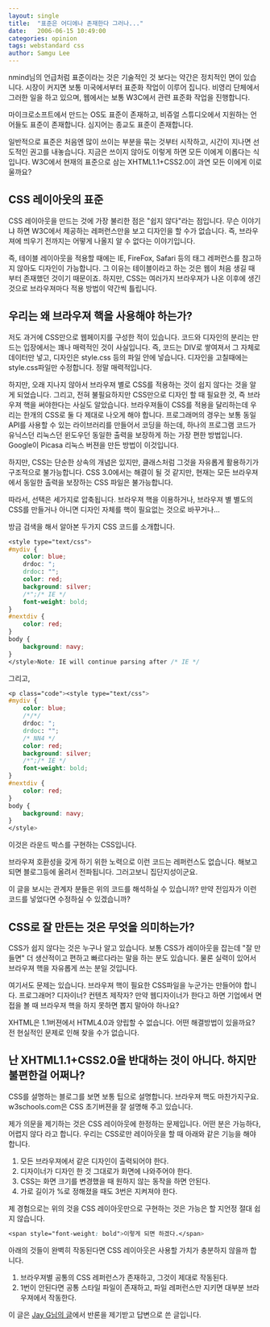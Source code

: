 ```yaml
---
layout: single
title:  "표준은 어디에나 존재한다 그러나..."
date:   2006-06-15 10:49:00
categories: opinion
tags: webstandard css
author: Samgu Lee
---
```

nmind님의 언급처럼 표준이라는 것은 기술적인 것 보다는 약간은 정치적인 면이 있습니다. 시장이 커지면 보통 미국에서부터 표준화 작업이 이루어 집니다. 비영리 단체에서 그러한 일을 하고 있으며, 웹에서는 보통 W3C에서 관련 표준화 작업을 진행합니다.

마이크로소프트에서 만드는 OS도 표준이 존재하고, 비쥬얼 스튜디오에서 지원하는 언어들도 표준이 존재합니다. 심지어는 종교도 표준이 존재합니다.

일반적으로 표준은 처음엔 많이 쓰이는 부분을 묶는 것부터 시작하고, 시간이 지나면 선도적인 권고를 내놓습니다. 지금은 쓰이지 않아도 이렇게 하면 모든 이에게 이롭다는 식입니다. W3C에서 현재의 표준으로 삼는 XHTML1.1+CSS2.0이 과연 모든 이에게 이로울까요?

## CSS 레이아웃의 표준

CSS 레이아웃을 만드는 것에 가장 불리한 점은 "쉽지 않다"라는 점입니다. 무슨 이야기냐 하면 W3C에서 제공하는 레퍼런스만을 보고 디자인을 할 수가 없습니다. 즉, 브라우져에 띄우기 전까지는 어떻게 나올지 알 수 없다는 이야기입니다.

즉, 테이블 레이아웃을 적용할 때에는 IE, FireFox, Safari 등의 태그 레퍼런스를 참고하지 않아도 디자인이 가능합니다. 그 이유는 테이블이라고 하는 것은 웹이 처음 생길 때 부터 존재했던 것이기 때문이죠. 하지만, CSS는 여러가지 브라우져가 나온 이후에 생긴 것으로 브라우져마다 적용 방법이 약간씩 틀립니다.

## 우리는 왜 브라우져 핵을 사용해야 하는가?

저도 과거에 CSS만으로 웹페이지를 구성한 적이 있습니다. 코드와 디자인의 분리는 만드는 입장에서는 꽤나 매력적인 것이 사실입니다. 즉, 코드는 DIV로 쌓여져서 그 자체로 데이터만 넣고, 디자인은 style.css 등의 파일 안에 넣습니다. 디자인을 고칠때에는 style.css파일만 수정합니다. 정말 매력적입니다.

하지만, 오래 지나지 않아서 브라우져 별로 CSS를 적용하는 것이 쉽지 않다는 것을 알게 되었습니다. 그리고, 전혀 불필요하지만 CSS만으로 디자인 할 때 필요한 것, 즉 브라우져 핵을 써야한다는 사실도 알았습니다. 브라우져들이 CSS를 적용을 달리하는데 우리는 한개의 CSS로 둘 다 제대로 나오게 해야 합니다. 프로그래머의 경우는 보통 동일 API를 사용할 수 있는 라이브러리를 만들어서 코딩을 하는데, 하나의 프로그램 코드가 유닉스던 리눅스던 윈도우던 동일한 출력을 보장하게 하는 가장 편한 방법입니다. Google이 Picasa 리눅스 버젼을 만든 방법이 이것입니다.

하지만, CSS는 단순한 상속의 개념은 있지만, 클래스처럼 그것을 자유롭게 활용하기가 구조적으로 불가능합니다. CSS 3.0에서는 해결이 될 것 같지만, 현재는 모든 브라우져에서 동일한 출력을 보장하는 CSS 파일은 불가능합니다.

따라서, 선택은 세가지로 압축됩니다. 브라우져 핵을 이용하거나, 브라우져 별 별도의 CSS를 만들거나 아니면 디자인 자체를 핵이 필요없는 것으로 바꾸거나...

방금 검색을 해서 알아본 두가지 CSS 코드를 소개합니다.

```css
<style type="text/css">
#mydiv {
    color: blue;
    drdoc: ";
    drdoc: "";
    color: red;
    background: silver;
    /*";/* IE */
    font-weight: bold;
}
#nextdiv {
    color: red;
}
body {
    background: navy;
}
</style>Note: IE will continue parsing after /* IE */
```

그리고,

```css
<p class="code"><style type="text/css">
#mydiv {
    color: blue;
    /*/*/
    drdoc: ";
    drdoc: "";
    /* NN4 */
    color: red;
    background: silver;
    /*";/* IE */
    font-weight: bold;
}
#nextdiv {
    color: red;
}
body {
    background: navy;
}
</style>
```

이것은 라운드 박스를 구현하는 CSS입니다.

브라우져 호환성을 갖게 하기 위한 노력으로 이런 코드는 레퍼런스도 없습니다. 해보고 되면 블로그등에 올려서 전파됩니다. 그러고보니 집단지성이군요.

이 글을 보시는 관계자 분들은 위의 코드를 해석하실 수 있습니까? 만약 전임자가 이런 코드를 넣었다면 수정하실 수 있겠습니까?

## CSS로 잘 만든는 것은 무엇을 의미하는가?

CSS가 쉽지 않다는 것은 누구나 알고 있습니다. 보통 CSS가 레이아웃을 잡는데 "잘 만들면" 더 생산적이고 편하고 빠르다라는 말을 하는 분도 있습니다. 물론 실력이 있어서 브라우져 핵을 자유롭게 쓰는 분일 것입니다.

여기서도 문제는 있습니다. 브라우져 핵이 필요한 CSS파일을 누군가는 만들어야 합니다. 프로그래머? 디자이너? 컨텐츠 제작자? 만약 웹디자이너가 한다고 하면 기업에서 면접을 볼 때 브라우져 핵을 하지 못하면 뽑지 말아야 하나요?

XHTML은 1.1버젼에서 HTML4.0과 양립할 수 없습니다. 어떤 해결방법이 있을까요? 전 현실적인 문제로 인해 찾을 수가 없습니다.

## 난 XHTML1.1+CSS2.0을 반대하는 것이 아니다. 하지만 불편한걸 어쩌나?

CSS를 설명하는 블로그를 보면 보통 팁으로 설명합니다. 브라우져 핵도 마찬가지구요. w3schools.com은 CSS 초기버젼을 잘 설명해 주고 있습니다.

제가 의문을 제기하는 것은 CSS 레이아웃에 한정하는 문제입니다. 어떤 분은 가능하다, 어렵지 않다 라고 합니다. 우리는 CSS로만 레이아웃을 할 때 아래와 같은 기능을 해야 합니다.

1. 모든 브라우져에서 같은 디자인이 출력되어야 한다.
2. 디자이너가 디자인 한 것 그대로가 화면에 나와주어야 한다.
3. CSS는 화면 크기를 변경했을 때 원하지 않는 동작을 하면 안된다.
4. 가로 길이가 %로 정해졌을 때도 3번은 지켜져야 한다.

제 경험으로는 위의 것을 CSS 레이아웃만으로 구현하는 것은 가능은 할 지언정 절대 쉽지 않습니다.

```css
<span style="font-weight: bold">이렇게 되면 하겠다.</span>
```

아래의 것들이 완벽히 작동된다면 CSS 레이아웃은 사용할 가치가 충분하지 않을까 합니다.

1. 브라우져별 공통의 CSS 레퍼런스가 존재하고, 그것이 제대로 작동된다.
2. 1번이 안된다면 공통 스타일 파일이 존재하고, 파일 레퍼런스만 지키면 대부분 브라우져에서 작동한다.

이 글은 [Jay G님의 글](http://jayg.org/professional/web/the-web-standards-myths/333/)에서 반론을 제기받고 답변으로 쓴 글입니다.
